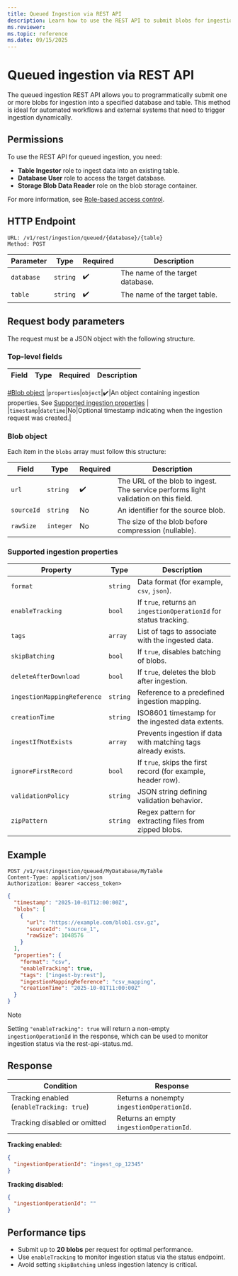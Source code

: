 ```yaml
---
title: Queued Ingestion via REST API
description: Learn how to use the REST API to submit blobs for ingestion into Azure Data Explorer tables.
ms.reviewer: 
ms.topic: reference
ms.date: 09/15/2025
---
```


# Queued ingestion via REST API

The queued ingestion REST API allows you to programmatically submit one or more blobs for ingestion into a specified database and table. This method is ideal for automated workflows and external systems that need to trigger ingestion dynamically.

## Permissions

To use the REST API for queued ingestion, you need:

- **Table Ingestor** role to ingest data into an existing table.
- **Database User** role to access the target database.
- **Storage Blob Data Reader** role on the blob storage container.

For more information, see [Role-based access control](../../access-control/role-based-access-control.md).

## HTTP Endpoint

```http
URL: /v1/rest/ingestion/queued/{database}/{table}
Method: POST
```

|Parameter|Type|Required|Description|
|--|--|--|--|
|`database`|`string`|✔️|The name of the target database.|
|`table`|`string`|✔️|The name of the target table.|

## Request body parameters

The request must be a JSON object with the following structure.

### Top-level fields

|Field|Type|Required|Description|
|--|--|--|--|
[#Blob object](#blob-object)
|`properties`|`object`|✔️|An object containing ingestion properties. See [Supported ingestion properties](#supported-ingestion-properties) |
|`timestamp`|`datetime`|No|Optional timestamp indicating when the ingestion request was created.|

### Blob object

Each item in the `blobs` array must follow this structure:

|Field|Type|Required|Description|
|--|--|--|--|
|`url`|`string`|✔️|The URL of the blob to ingest. The service performs light validation on this field.|
|`sourceId`|`string`|No|An identifier for the source blob.|
|`rawSize`|`integer`|No|The size of the blob before compression (nullable).|

### Supported ingestion properties

|Property|Type|Description|
|--|--|--|
|`format`|`string`|Data format (for example, `csv`, `json`).|
|`enableTracking`|`bool`|If `true`, returns an `ingestionOperationId` for status tracking.|
|`tags`|`array`|List of tags to associate with the ingested data.|
|`skipBatching`|`bool`|If `true`, disables batching of blobs.|
|`deleteAfterDownload`|`bool`|If `true`, deletes the blob after ingestion.|
|`ingestionMappingReference`|`string`|Reference to a predefined ingestion mapping.|
|`creationTime`|`string`|ISO8601 timestamp for the ingested data extents.|
|`ingestIfNotExists`|`array`|Prevents ingestion if data with matching tags already exists.|
|`ignoreFirstRecord`|`bool`|If `true`, skips the first record (for example, header row).|
|`validationPolicy`|`string`|JSON string defining validation behavior.|
|`zipPattern`|`string`|Regex pattern for extracting files from zipped blobs.|

## Example

```http
POST /v1/rest/ingestion/queued/MyDatabase/MyTable
Content-Type: application/json
Authorization: Bearer <access_token>
```

```json
{
  "timestamp": "2025-10-01T12:00:00Z",
  "blobs": [
    {
      "url": "https://example.com/blob1.csv.gz",
      "sourceId": "source_1",
      "rawSize": 1048576
    }
  ],
  "properties": {
    "format": "csv",
    "enableTracking": true,
    "tags": ["ingest-by:rest"],
    "ingestionMappingReference": "csv_mapping",
    "creationTime": "2025-10-01T11:00:00Z"
  }
}
```

> [!NOTE]
> Setting `"enableTracking": true` will return a non-empty `ingestionOperationId` in the response, which can be used to monitor ingestion status via the rest-api-status.md.

## Response

|Condition|Response|
|--|--|
|Tracking enabled (`enableTracking: true`)|Returns a nonempty `ingestionOperationId`.|
|Tracking disabled or omitted|Returns an empty `ingestionOperationId`.|

**Tracking enabled:**

```json
{
  "ingestionOperationId": "ingest_op_12345"
}
```

**Tracking disabled:**

```json
{
  "ingestionOperationId": ""
}
```

## Performance tips

- Submit up to **20 blobs** per request for optimal performance.
- Use `enableTracking` to monitor ingestion status via the status endpoint.
- Avoid setting `skipBatching` unless ingestion latency is critical.
